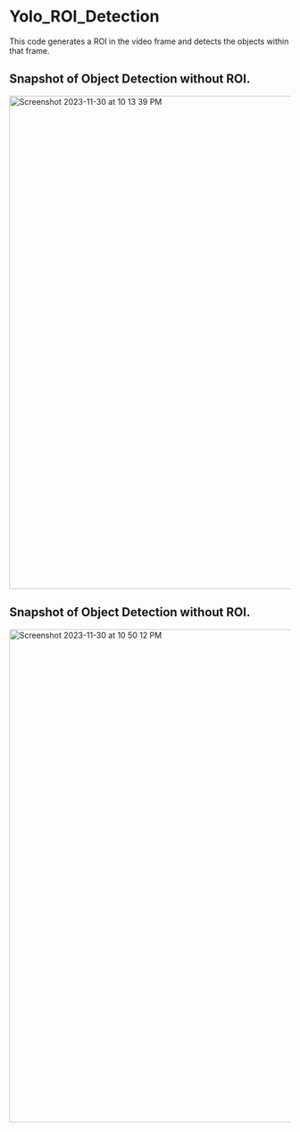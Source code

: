 # Yolo_ROI_Detection

This code generates a ROI in the video frame and detects the objects within that frame.

## Snapshot of Object Detection without ROI.

<img width="881" alt="Screenshot 2023-11-30 at 10 13 39 PM" src="https://github.com/AkshayJain-22/Yolo_ROI_Detection/assets/96162844/3c1ba476-f9fa-4c13-8beb-50811f0be2fe">


## Snapshot of Object Detection without ROI.

<img width="881" alt="Screenshot 2023-11-30 at 10 50 12 PM" src="https://github.com/AkshayJain-22/Yolo_ROI_Detection/assets/96162844/10f02a43-5f6c-4d07-b8c2-3b472012b9a6">


